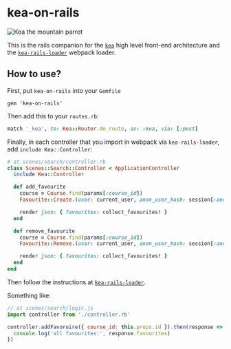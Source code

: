 # kea-on-rails

![Kea the mountain parrot](https://raw.githubusercontent.com/mariusandra/kea/master/kea-small.jpg)

This is the rails companion for the [`kea`](https://github.com/mariusandra/kea) high level front-end architecture and the [`kea-rails-loader`](https://github.com/mariusandra/kea-rails-loader) webpack loader.

## How to use?

First, put `kea-on-rails` into your `Gemfile`

```
gem 'kea-on-rails'
```

Then add this to your `routes.rb`:

```ruby
match '_kea', to: Kea::Router.do_route, as: :kea, via: [:post]
```

Finally, in each controller that you import in webpack via `kea-rails-loader`, add `include Kea::Controller`:

```ruby
# at scenes/search/controller.rb
class Scenes::Search::Controller < ApplicationController
  include Kea::Controller

  def add_favourite
    course = Course.find(params[:course_id])
    Favourite::Create.(user: current_user, anon_user_hash: session[:anon_user_hash], course: course)

    render json: { favourites: collect_favourites! }
  end

  def remove_favourite
    course = Course.find(params[:course_id])
    Favourite::Remove.(user: current_user, anon_user_hash: session[:anon_user_hash], course: course)

    render json: { favourites: collect_favourites! }
  end
end
```

Then follow the instructions at [`kea-rails-loader`](https://github.com/mariusandra/kea-rails-loader).

Something like:

```js
// at scenes/search/logic.js
import controller from './controller.rb'

controller.addFavoruire({ course_id: this.props.id }).then(response => {
  console.log('all favourites:', response.favourites)
})
```
